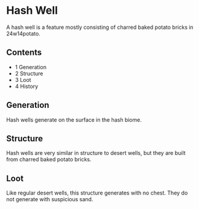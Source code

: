 # Hash Well
A hash well is a feature mostly consisting of charred baked potato bricks in 24w14potato.

## Contents
- 1 Generation
- 2 Structure
- 3 Loot
- 4 History

## Generation
Hash wells generate on the surface in the hash biome.

## Structure
Hash wells are very similar in structure to desert wells, but they are built from charred baked potato bricks.

## Loot
Like regular desert wells, this structure generates with no chest. They do not generate with suspicious sand.


